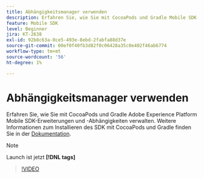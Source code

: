 ```yaml
---
title: Abhängigkeitsmanager verwenden
description: Erfahren Sie, wie Sie mit CocoaPods und Gradle Mobile SDK-Erweiterungen und -Abhängigkeiten verwalten können.
feature: Mobile SDK
level: Beginner
jira: KT-2638
exl-id: 92b8c63a-0ce5-493e-8ebd-2fabfa88d37e
source-git-commit: 00ef0f40fb3d82f0c06428a35c0e402f46ab6774
workflow-type: tm+mt
source-wordcount: '56'
ht-degree: 1%

---
```


# Abhängigkeitsmanager verwenden

Erfahren Sie, wie Sie mit CocoaPods und Gradle Adobe Experience Platform Mobile SDK-Erweiterungen und -Abhängigkeiten verwalten. Weitere Informationen zum Installieren des SDK mit CocoaPods und Gradle finden Sie in der [Dokumentation](https://developer.adobe.com/client-sdks/documentation/getting-started/get-the-sdk/).

>[!NOTE]
>
> Launch ist jetzt **[!DNL tags]**

>[!VIDEO](https://video.tv.adobe.com/v/26263/?learn=on)
